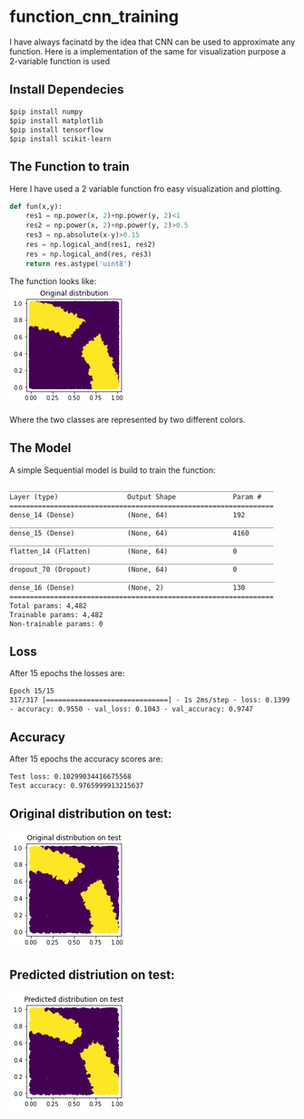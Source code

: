 # function_cnn_training
I have always facinatd by the idea that CNN can be used to approximate any function.  Here is a implementation of the same for visualization purpose a 2-variable function is used

## Install Dependecies
```unix
$pip install numpy
$pip install matplotlib
$pip install tensorflow
$pip install scikit-learn
```

## The Function to train
Here I have used a 2 variable function fro easy visualization and plotting.
```python
def fun(x,y):
    res1 = np.power(x, 2)+np.power(y, 2)<1
    res2 = np.power(x, 2)+np.power(y, 2)>0.5
    res3 = np.absolute(x-y)>0.15
    res = np.logical_and(res1, res2)
    res = np.logical_and(res, res3)
    return res.astype('uint8')
```
The function looks like:   
![Original Image](/images/original.png "Original Image")

Where the two classes are represented by two different colors.

## The Model
A simple Sequential model is build to train the function:  
```
_________________________________________________________________
Layer (type)                 Output Shape              Param #   
=================================================================
dense_14 (Dense)             (None, 64)                192       
_________________________________________________________________
dense_15 (Dense)             (None, 64)                4160      
_________________________________________________________________
flatten_14 (Flatten)         (None, 64)                0         
_________________________________________________________________
dropout_70 (Dropout)         (None, 64)                0         
_________________________________________________________________
dense_16 (Dense)             (None, 2)                 130       
=================================================================
Total params: 4,482
Trainable params: 4,482
Non-trainable params: 0
```

## Loss
After 15 epochs the losses are:  
```
Epoch 15/15
317/317 [==============================] - 1s 2ms/step - loss: 0.1399 - accuracy: 0.9550 - val_loss: 0.1043 - val_accuracy: 0.9747
```

## Accuracy
After 15 epochs the accuracy scores are:  
```
Test loss: 0.10299034416675568
Test accuracy: 0.9765999913215637
```

## Original distribution on test:

![Original Test Image](/images/originaltest.png "Original Test Image")
## Predicted distriution on test:

![Predicted Image](/images/predicted.png "predicted Image")
